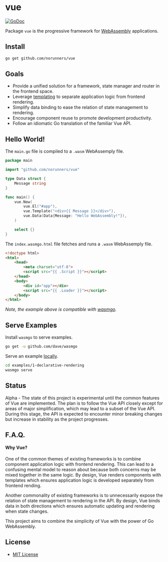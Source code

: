 # vue
[![GoDoc](https://godoc.org/github.com/norunners/vue?status.svg)](https://godoc.org/github.com/norunners/vue)

Package `vue` is the progressive framework for [WebAssembly](https://github.com/golang/go/wiki/WebAssembly) applications.

## Install
```bash
go get github.com/norunners/vue
```

## Goals
* Provide a unified solution for a framework, state manager and router in the frontend space.
* Leverage [templating](https://github.com/norunners/vueg) to separate application logic from frontend rendering.
* Simplify data binding to ease the relation of state management to rendering.
* Encourage component reuse to promote development productivity.
* Follow an idiomatic Go translation of the familiar Vue API.

## Hello World!
The `main.go` file is compiled to a `.wasm` WebAssemply file.
```go
package main

import "github.com/norunners/vue"

type Data struct {
	Message string
}

func main() {
	vue.New(
		vue.El("#app"),
		vue.Template("<div>{{ Message }}</div>"),
		vue.Data(Data{Message: "Hello WebAssembly!"}),
	)

	select {}
}
```

The `index.wasmgo.html` file fetches and runs a `.wasm` WebAssemply file.
```html
<!doctype html>
<html>
    <head>
        <meta charset="utf-8">
        <script src="{{ .Script }}"></script>
    </head>
    <body>
        <div id="app"></div>
        <script src="{{ .Loader }}"></script>
    </body>
</html>
```
*Note, the example above is compatible with [wasmgo](https://github.com/dave/wasmgo).*

## Serve Examples
Install `wasmgo` to serve examples.
```bash
go get -u github.com/dave/wasmgo
```

Serve an example [locally](http://localhost:8080/).
```bash
cd examples/1-declarative-rendering
wasmgo serve
```

## Status
Alpha - The state of this project is experimental until the common features of Vue are implemented.
The plan is to follow the Vue API closely except for areas of major simplification, which may lead to a subset of the Vue API.
During this stage, the API is expected to encounter minor breaking changes but increase in stability as the project progresses.

## F.A.Q.

#### Why Vue?
One of the common themes of existing frameworks is to combine component application logic with frontend rendering.
This can lead to a confusing mental model to reason about because both concerns may be mixed together in the same logic.
By design, Vue renders components with templates which ensures application logic is developed separately from frontend rending.

Another commonality of existing frameworks is to unnecessarily expose the relation of state management to rendering in the API.
By design, Vue binds data in both directions which ensures automatic updating and rendering when state changes.

This project aims to combine the simplicity of Vue with the power of Go WebAssembly.

License
-------
* [MIT License](LICENSE)
